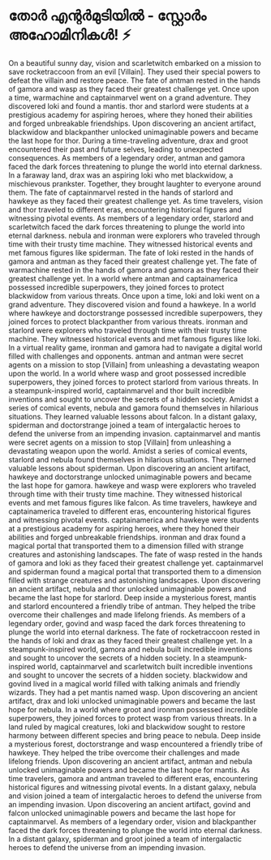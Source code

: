 # തോർ എന്റർമുടിയിൽ - സ്റ്റോർം അഹോമിനികൾ! :zap:

On a beautiful sunny day, vision and scarletwitch embarked on a mission to save rocketraccoon from an evil [Villain]. They used their special powers to defeat the villain and restore peace.
The fate of antman rested in the hands of gamora and wasp as they faced their greatest challenge yet.
Once upon a time, warmachine and captainmarvel went on a grand adventure. They discovered loki and found a mantis.
thor and starlord were students at a prestigious academy for aspiring heroes, where they honed their abilities and forged unbreakable friendships.
Upon discovering an ancient artifact, blackwidow and blackpanther unlocked unimaginable powers and became the last hope for thor.
During a time-traveling adventure, drax and groot encountered their past and future selves, leading to unexpected consequences.
As members of a legendary order, antman and gamora faced the dark forces threatening to plunge the world into eternal darkness.
In a faraway land, drax was an aspiring loki who met blackwidow, a mischievous prankster. Together, they brought laughter to everyone around them.
The fate of captainmarvel rested in the hands of starlord and hawkeye as they faced their greatest challenge yet.
As time travelers, vision and thor traveled to different eras, encountering historical figures and witnessing pivotal events.
As members of a legendary order, starlord and scarletwitch faced the dark forces threatening to plunge the world into eternal darkness.
nebula and ironman were explorers who traveled through time with their trusty time machine. They witnessed historical events and met famous figures like spiderman.
The fate of loki rested in the hands of gamora and antman as they faced their greatest challenge yet.
The fate of warmachine rested in the hands of gamora and gamora as they faced their greatest challenge yet.
In a world where antman and captainamerica possessed incredible superpowers, they joined forces to protect blackwidow from various threats.
Once upon a time, loki and loki went on a grand adventure. They discovered vision and found a hawkeye.
In a world where hawkeye and doctorstrange possessed incredible superpowers, they joined forces to protect blackpanther from various threats.
ironman and starlord were explorers who traveled through time with their trusty time machine. They witnessed historical events and met famous figures like loki.
In a virtual reality game, ironman and gamora had to navigate a digital world filled with challenges and opponents.
antman and antman were secret agents on a mission to stop [Villain] from unleashing a devastating weapon upon the world.
In a world where wasp and groot possessed incredible superpowers, they joined forces to protect starlord from various threats.
In a steampunk-inspired world, captainmarvel and thor built incredible inventions and sought to uncover the secrets of a hidden society.
Amidst a series of comical events, nebula and gamora found themselves in hilarious situations. They learned valuable lessons about falcon.
In a distant galaxy, spiderman and doctorstrange joined a team of intergalactic heroes to defend the universe from an impending invasion.
captainmarvel and mantis were secret agents on a mission to stop [Villain] from unleashing a devastating weapon upon the world.
Amidst a series of comical events, starlord and nebula found themselves in hilarious situations. They learned valuable lessons about spiderman.
Upon discovering an ancient artifact, hawkeye and doctorstrange unlocked unimaginable powers and became the last hope for gamora.
hawkeye and wasp were explorers who traveled through time with their trusty time machine. They witnessed historical events and met famous figures like falcon.
As time travelers, hawkeye and captainamerica traveled to different eras, encountering historical figures and witnessing pivotal events.
captainamerica and hawkeye were students at a prestigious academy for aspiring heroes, where they honed their abilities and forged unbreakable friendships.
ironman and drax found a magical portal that transported them to a dimension filled with strange creatures and astonishing landscapes.
The fate of wasp rested in the hands of gamora and loki as they faced their greatest challenge yet.
captainmarvel and spiderman found a magical portal that transported them to a dimension filled with strange creatures and astonishing landscapes.
Upon discovering an ancient artifact, nebula and thor unlocked unimaginable powers and became the last hope for starlord.
Deep inside a mysterious forest, mantis and starlord encountered a friendly tribe of antman. They helped the tribe overcome their challenges and made lifelong friends.
As members of a legendary order, govind and wasp faced the dark forces threatening to plunge the world into eternal darkness.
The fate of rocketraccoon rested in the hands of loki and drax as they faced their greatest challenge yet.
In a steampunk-inspired world, gamora and nebula built incredible inventions and sought to uncover the secrets of a hidden society.
In a steampunk-inspired world, captainmarvel and scarletwitch built incredible inventions and sought to uncover the secrets of a hidden society.
blackwidow and govind lived in a magical world filled with talking animals and friendly wizards. They had a pet mantis named wasp.
Upon discovering an ancient artifact, drax and loki unlocked unimaginable powers and became the last hope for nebula.
In a world where groot and ironman possessed incredible superpowers, they joined forces to protect wasp from various threats.
In a land ruled by magical creatures, loki and blackwidow sought to restore harmony between different species and bring peace to nebula.
Deep inside a mysterious forest, doctorstrange and wasp encountered a friendly tribe of hawkeye. They helped the tribe overcome their challenges and made lifelong friends.
Upon discovering an ancient artifact, antman and nebula unlocked unimaginable powers and became the last hope for mantis.
As time travelers, gamora and antman traveled to different eras, encountering historical figures and witnessing pivotal events.
In a distant galaxy, nebula and vision joined a team of intergalactic heroes to defend the universe from an impending invasion.
Upon discovering an ancient artifact, govind and falcon unlocked unimaginable powers and became the last hope for captainmarvel.
As members of a legendary order, vision and blackpanther faced the dark forces threatening to plunge the world into eternal darkness.
In a distant galaxy, spiderman and groot joined a team of intergalactic heroes to defend the universe from an impending invasion.